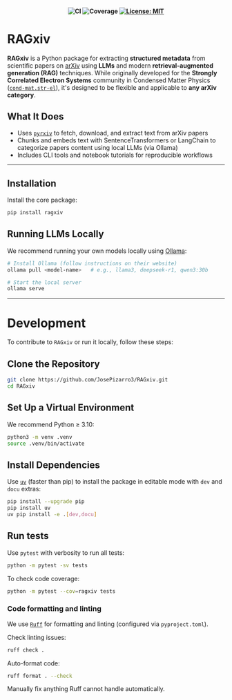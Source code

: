 <h4 align="center">

![CI](https://github.com/JosePizarro3/RAGxiv/actions/workflows/actions.yml/badge.svg)
![Coverage](https://coveralls.io/repos/github/JosePizarro3/RAGxiv/badge.svg?branch=main)
[![License: MIT](https://img.shields.io/badge/license-MIT-blue.svg)](LICENSE)
<!-- [![PyPI version](https://img.shields.io/pypi/v/ragxiv.svg)]
[![Python versions](https://img.shields.io/pypi/pyversions/ragxiv.svg)] -->

</h4>

# RAGxiv


**RAGxiv** is a Python package for extracting **structured metadata** from scientific papers on [arXiv](https://arxiv.org) using **LLMs** and modern **retrieval-augmented generation (RAG)** techniques.
While originally developed for the **Strongly Correlated Electron Systems** community in Condensed Matter Physics ([`cond-mat.str-el`](https://arxiv.org/list/cond-mat.str-el/recent)), it's designed to be flexible and applicable to **any arXiv category**.

## What It Does

* Uses [`pyrxiv`](https://pypi.org/project/pyrxiv/) to fetch, download, and extract text from arXiv papers
* Chunks and embeds text with SentenceTransformers or LangChain to categorize papers content using local LLMs (via Ollama)
* Includes CLI tools and notebook tutorials for reproducible workflows

---

## Installation

Install the core package:
```bash
pip install ragxiv
```

## Running LLMs Locally

We recommend running your own models locally using [Ollama](https://ollama.com/download):
```bash
# Install Ollama (follow instructions on their website)
ollama pull <model-name>   # e.g., llama3, deepseek-r1, qwen3:30b

# Start the local server
ollama serve
```


---

# Development

To contribute to `RAGxiv` or run it locally, follow these steps:


## Clone the Repository

```bash
git clone https://github.com/JosePizarro3/RAGxiv.git
cd RAGxiv
```

## Set Up a Virtual Environment

We recommend Python ≥ 3.10:
```bash
python3 -m venv .venv
source .venv/bin/activate
```

## Install Dependencies

Use [`uv`](https://docs.astral.sh/uv/) (faster than pip) to install the package in editable mode with `dev` and `docu` extras:
```bash
pip install --upgrade pip
pip install uv
uv pip install -e .[dev,docu]
```

## Run tests

Use `pytest` with verbosity to run all tests:
```bash
python -m pytest -sv tests
```


To check code coverage:
```bash
python -m pytest --cov=ragxiv tests
```

### Code formatting and linting


We use [`Ruff`](https://docs.astral.sh/ruff/) for formatting and linting (configured via `pyproject.toml`).

Check linting issues:
```bash
ruff check .
```

Auto-format code:
```bash
ruff format . --check
```

Manually fix anything Ruff cannot handle automatically.
